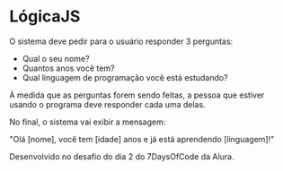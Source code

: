 # LógicaJS

O sistema deve pedir para o usuário responder 3 perguntas:

- Qual o seu nome?
- Quantos anos você tem?
- Qual linguagem de programação você está estudando?
  
À medida que as perguntas forem sendo feitas, a pessoa que estiver usando o programa deve responder cada uma delas.

No final, o sistema vai exibir a mensagem:

"Olá [nome], você tem [idade] anos e já está aprendendo [linguagem]!"

Desenvolvido no desafio do dia 2 do 7DaysOfCode da Alura.
